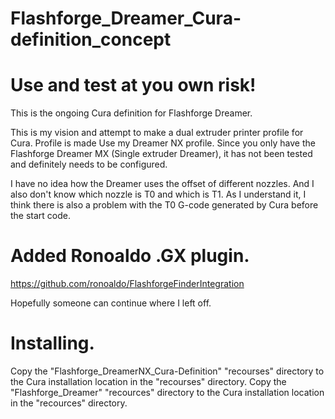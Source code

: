 # Flashforge_Dreamer_Cura-definition_concept
# Use and test at you own risk!

This is the ongoing Cura definition for Flashforge Dreamer.

This is my vision and attempt to make a dual extruder printer profile for Cura. Profile is made Use my Dreamer NX profile.
Since you only have the Flashforge Dreamer MX (Single extruder Dreamer), it has not been tested and definitely needs to be configured.

I have no idea how the Dreamer uses the offset of different nozzles. And I also don't know which nozzle is T0 and which is T1.
As I understand it, I think there is also a problem with the T0 G-code generated by Cura before the start code.

# Added Ronoaldo .GX plugin.
https://github.com/ronoaldo/FlashforgeFinderIntegration


Hopefully someone can continue where I left off.

# Installing. 

Copy the "Flashforge_DreamerNX_Cura-Definition" "recourses" directory to the Cura installation location in the "recourses" directory.
Copy the "Flashforge_Dreamer" "recources" directory to the Cura installation location in the "recources" directory.

